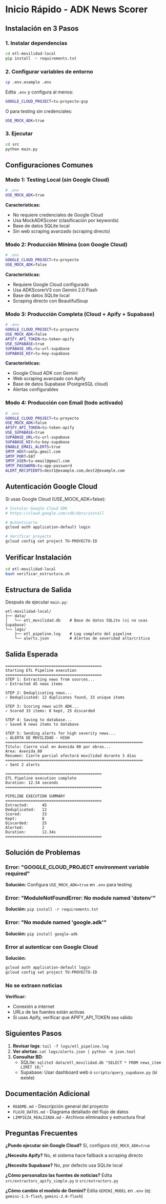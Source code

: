 # Inicio Rápido - ADK News Scorer

## Instalación en 3 Pasos

### 1. Instalar dependencias
```bash
cd etl-movilidad-local
pip install -r requirements.txt
```

### 2. Configurar variables de entorno
```bash
cp .env.example .env
```

Edita `.env` y configura al menos:
```bash
GOOGLE_CLOUD_PROJECT=tu-proyecto-gcp
```

O para testing sin credenciales:
```bash
USE_MOCK_ADK=true
```

### 3. Ejecutar
```bash
cd src
python main.py
```

## Configuraciones Comunes

### Modo 1: Testing Local (sin Google Cloud)
```bash
# .env
USE_MOCK_ADK=true
```

**Características:**
- No requiere credenciales de Google Cloud
- Usa MockADKScorer (clasificación por keywords)
- Base de datos SQLite local
- Sin web scraping avanzado (scraping directo)

### Modo 2: Producción Mínima (con Google Cloud)
```bash
# .env
GOOGLE_CLOUD_PROJECT=tu-proyecto
USE_MOCK_ADK=false
```

**Características:**
- Requiere Google Cloud configurado
- Usa ADKScorerV3 con Gemini 2.0 Flash
- Base de datos SQLite local
- Scraping directo con BeautifulSoup

### Modo 3: Producción Completa (Cloud + Apify + Supabase)
```bash
# .env
GOOGLE_CLOUD_PROJECT=tu-proyecto
USE_MOCK_ADK=false
APIFY_API_TOKEN=tu-token-apify
USE_SUPABASE=true
SUPABASE_URL=tu-url-supabase
SUPABASE_KEY=tu-key-supabase
```

**Características:**
- Google Cloud ADK con Gemini
- Web scraping avanzado con Apify
- Base de datos Supabase (PostgreSQL cloud)
- Alertas configurables

### Modo 4: Producción con Email (todo activado)
```bash
# .env
GOOGLE_CLOUD_PROJECT=tu-proyecto
USE_MOCK_ADK=false
APIFY_API_TOKEN=tu-token-apify
USE_SUPABASE=true
SUPABASE_URL=tu-url-supabase
SUPABASE_KEY=tu-key-supabase
ENABLE_EMAIL_ALERTS=true
SMTP_HOST=smtp.gmail.com
SMTP_PORT=587
SMTP_USER=tu-email@gmail.com
SMTP_PASSWORD=tu-app-password
ALERT_RECIPIENTS=dest1@example.com,dest2@example.com
```

## Autenticación Google Cloud

Si usas Google Cloud (USE_MOCK_ADK=false):

```bash
# Instalar Google Cloud SDK
# https://cloud.google.com/sdk/docs/install

# Autenticarte
gcloud auth application-default login

# Verificar proyecto
gcloud config set project TU-PROYECTO-ID
```

## Verificar Instalación

```bash
cd etl-movilidad-local
bash verificar_estructura.sh
```

## Estructura de Salida

Después de ejecutar `main.py`:

```
etl-movilidad-local/
├── data/
│   └── etl_movilidad.db    # Base de datos SQLite (si no usas Supabase)
└── logs/
    ├── etl_pipeline.log    # Log completo del pipeline
    └── alerts.json         # Alertas de severidad alta/crítica
```

## Salida Esperada

```
==========================================
Starting ETL Pipeline execution
==========================================
STEP 1: Extracting news from sources...
✓ Extracted 45 news items

STEP 2: Deduplicating news...
✓ Deduplicated: 12 duplicates found, 33 unique items

STEP 3: Scoring news with ADK...
✓ Scored 33 items: 8 kept, 25 discarded

STEP 4: Saving to database...
✓ Saved 8 news items to database

STEP 5: Sending alerts for high severity news...
⚠️ ALERTA DE MOVILIDAD - HIGH
============================================================
Título: Cierre vial en Avenida 80 por obras...
Área: Avenida_80
Resumen: Cierre parcial afectará movilidad durante 3 días
============================================================
✓ Sent 2 alerts

==========================================
ETL Pipeline execution complete
Duration: 12.34 seconds
==========================================

PIPELINE EXECUTION SUMMARY
==========================================
Extracted:      45
Deduplicated:   12
Scored:         33
Kept:           8
Discarded:      25
Alerted:        2
Duration:       12.34s
==========================================
```

## Solución de Problemas

### Error: "GOOGLE_CLOUD_PROJECT environment variable required"
**Solución:** Configura `USE_MOCK_ADK=true` en `.env` para testing

### Error: "ModuleNotFoundError: No module named 'dotenv'"
**Solución:** `pip install -r requirements.txt`

### Error: "No module named 'google.adk'"
**Solución:** `pip install google-adk`

### Error al autenticar con Google Cloud
**Solución:**
```bash
gcloud auth application-default login
gcloud config set project TU-PROYECTO-ID
```

### No se extraen noticias
**Verificar:**
- Conexión a internet
- URLs de las fuentes están activas
- Si usas Apify, verificar que APIFY_API_TOKEN sea válido

## Siguientes Pasos

1. **Revisar logs**: `tail -f logs/etl_pipeline.log`
2. **Ver alertas**: `cat logs/alerts.json | python -m json.tool`
3. **Consultar BD**:
   - SQLite: `sqlite3 data/etl_movilidad.db "SELECT * FROM news_item LIMIT 10;"`
   - Supabase: Usar dashboard web o `scripts/query_supabase.py` (si existe)

## Documentación Adicional

- `README.md` - Descripción general del proyecto
- `FLUJO_DATOS.md` - Diagrama detallado del flujo de datos
- `LIMPIEZA_REALIZADA.md` - Archivos eliminados y estructura final

## Preguntas Frecuentes

**¿Puedo ejecutar sin Google Cloud?**
Sí, configura `USE_MOCK_ADK=true`

**¿Necesito Apify?**
No, el sistema hace fallback a scraping directo

**¿Necesito Supabase?**
No, por defecto usa SQLite local

**¿Cómo personalizo las fuentes de noticias?**
Edita `src/extractors_apify_simple.py` o `src/extractors.py`

**¿Cómo cambio el modelo de Gemini?**
Edita `GEMINI_MODEL` en `.env` (ej: `gemini-1.5-flash`, `gemini-2.0-flash`)
